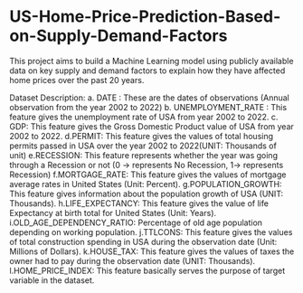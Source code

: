 # US-Home-Price-Prediction-Based-on-Supply-Demand-Factors
This project aims to build a Machine Learning model using publicly available data on key supply and demand factors to explain how they have affected home prices over the past 20 years.

Dataset Description:
a. DATE : 
  These are the dates of observations (Annual observation from the year 2002 to 2022) 
b. UNEMPLOYMENT_RATE : 
  This feature gives the unemployment rate of USA from year 2002 to 2022.
c. GDP:
  This feature gives the Gross Domestic Product value of USA from year 2002 to 2022.
d.PERMIT:
  This feature gives the values of total housing permits passed in USA over the year 2002 to 2022(UNIT: Thousands of unit)
e.RECESSION:
  This feature represents whether the year was going through a Recession or not
  (0 -> represents No Recession, 1-> represents  Recession)
f.MORTGAGE_RATE:
  This feature gives the values of mortgage average rates in United States (Unit: Percent).
g.POPULATION_GROWTH:
  This feature gives information about the population growth of USA (UNIT: Thousands).
h.LIFE_EXPECTANCY:
  This feature gives the value of life Expectancy at birth total for United States (Unit: Years).
i.OLD_AGE_DEPENDENCY_RATIO:
  Percentage of old age population depending on working population.
j.TTLCONS:
  This feature gives the values of total construction spending in USA during the observation date (Unit: Millions of Dollars).
k.HOUSE_TAX:
  This feature gives the values of taxes the owner had to pay during the observation date (UNIT: Thousands).
l.HOME_PRICE_INDEX:
  This feature basically serves the purpose of target variable in the dataset.






